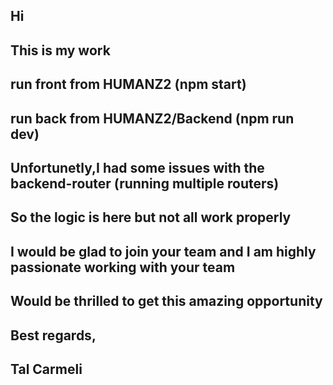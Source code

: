 ## Hi
## This is my work
## run front from HUMANZ2 (npm start)
## run back from HUMANZ2/Backend (npm run dev)

## Unfortunetly,I had some issues with the backend-router (running multiple routers)
## So the logic is here but not all work properly
## I would be glad to join your team and I am highly passionate working with your team
## Would be thrilled to get this amazing opportunity
## Best regards,
## Tal Carmeli
